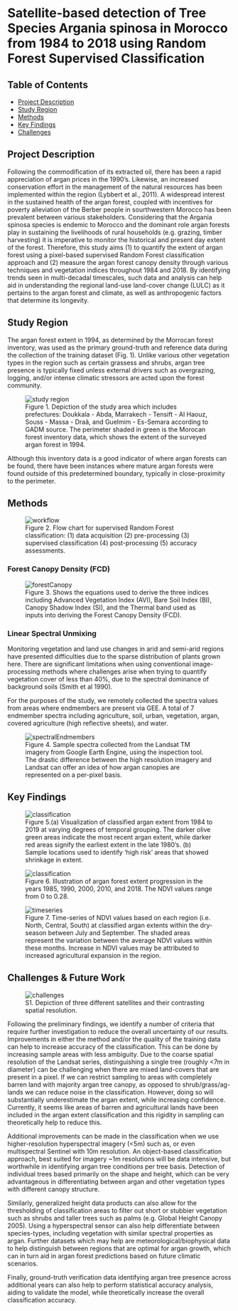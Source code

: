 # Satellite-based detection of Tree Species Argania spinosa in Morocco from 1984 to 2018 using Random Forest Supervised Classification

## Table of Contents  
- [Project Description](#project-Description)  
- [Study Region](#study-region) 
- [Methods](#methods)  
- [Key Findings](#key-findings) 
- [Challenges](#challenges-&-future-work)


## Project Description 
Following the commodification of its extracted oil, there has been a rapid appreciation of argan prices in the 1990’s. Likewise, an increased conservation effort in the management of the natural resources has been implemented within the region (Lybbert et al., 2011). A widespread interest in the
sustained health of the argan forest, coupled with incentives for poverty alleviation of the Berber people in sourthwestern Morocco has been prevalent between various stakeholders. Considering that the Argania spinosa species is endemic to Morocco and the dominant role argan forests play in sustaining the livelihoods of rural households (e.g. grazing, timber harvesting) it is imperative to monitor the historical and present day extent of the forest. Therefore, this study aims (1) to quantify the extent of argan forest using a pixel-based supervised Random Forest classification approach and (2) measure the argan forest canopy density through various techniques and vegetation indices throughout 1984 and 2018. By identifying trends seen in multi-decadal timescales, such data and analysis can help aid in understanding the regional land-use land-cover change (LULC) as it pertains to the argan forest and climate, as well as anthropogenic factors that determine its longevity.

## Study Region 
The argan forest extent in 1994, as determined by the
Morrocan forest inventory, was used as the primary ground-truth
and reference data during the collection of the training dataset
(Fig. 1). Unlike various other vegetation types in the region such as certain grassess and shrubs, argan tree presence is typically fixed unless external drivers such as overgrazing, logging, and/or intense climatic stressors are acted upon the forest community.

<figure class="image">
  <img src="./docs/assets/Figure1.png" alt="study region">
  <figcaption>Figure 1. Depiction of the study area which includes prefectures: Doukkala - Abda, Marrakech - Tensift - Al Haouz, Souss - Massa - Draâ, and Guelmim - Es-Semara according to GADM source. The perimeter shaded in green is the Morocan forest inventory data, which shows the extent of the surveyed argan forest in 1994.</figcaption>
</figure>

Although this inventory data is a good indicator of where argan
forests can be found, there have been instances where mature
argan forests were found outside of this predetermined boundary,
typically in close-proximity to the perimeter.


## Methods 

<figure class="image">
  <img src="./docs/assets/Figure2.png" alt="workflow">
  <figcaption>Figure 2. Flow chart for supervised Random Forest classification: (1) data acquisition (2) pre-processing (3) supervised classification (4) post-processing (5) accuracy assessments. </figcaption>
</figure>

### Forest Canopy Density (FCD)
<figure class="image">
  <img src="./docs/assets/Figure3.png" alt="forestCanopy">
  <figcaption>Figure 3. Shows the equations used to derive the three indices including Advanced Vegetation Index (AVI), Bare Soil Index (BI), Canopy Shadow Index (SI), and the Thermal band used as inputs into deriving the Forest Canopy Density (FCD). </figcaption>
</figure>

### Linear Spectral Unmixing

Monitoring vegetation and land use changes in arid and semi-arid regions have presented difficulties due to the sparse distribution of plants grown here. There are significant limitations when using conventional image-processing methods where challenges arise when trying to quantify vegetation cover of less than 40%, due to the spectral dominance of background soils (Smith et al 1990).

For the purposes of the study, we remotely collected the spectra values from areas where endmembers are present via GEE. A total of 7 endmember spectra including agriculture, soil, urban, vegetation, argan, covered agriculture (high reflective sheets), and water.

<figure class="image">
  <img src="./docs/assets/Figure4.png" alt="spectralEndmembers">
  <figcaption>Figure 4. Sample spectra collected from the Landsat TM imagery from Google Earth Engine, using the inspection tool. The drastic difference between the high resolution imagery and Landsat can offer an idea of how argan canopies are represented on a per-pixel basis. </figcaption>
</figure>

## Key Findings 

<figure class="image">
  <img src="./docs/assets/Figure5.png" alt="classification">
  <figcaption>Figure 5.(a) Visualization of classified argan extent from 1984 to 2019 at varying degrees of temporal grouping. The darker olive green areas indicate the most recent argan extent, while darker red areas signify the earliest extent in the late 1980’s. (b) Sample locations used to identify ‘high risk’ areas that showed shrinkage in extent. </figcaption>
</figure>

<figure class="image">
  <img src="./docs/assets/Figure6.png" alt="classification">
  <figcaption>Figure 6. Illustration of argan forest extent progression in the years 1985, 1990, 2000, 2010, and 2018. The NDVI values range from 0 to 0.28. </figcaption>
</figure>

<figure class="image">
  <img src="./docs/assets/Figure7.png" alt="timeseries">
  <figcaption>Figure 7. Time-series of NDVI values based on each region (i.e. North, Central, South) at classified argan extents within the dry-season between July and September. The shaded areas represent the variation between the average NDVI values within these months. Increase in NDVI values may be attributed to increased agricultural expansion in the region. </figcaption>
</figure>


## Challenges & Future Work

<figure class="image">
  <img src="./docs/assets/S1.png" alt="challenges">
  <figcaption>S1. Depiction of three different satellites and their contrasting spatial resolution. </figcaption>
</figure>

Following the preliminary findings, we identify a number of criteria that require further investigation to reduce the overall uncertainty of our results. Improvements in either the method and/or the quality of the training data can help to increase accuracy of the classification. This can be done by
increasing sample areas with less ambiguity. Due to the coarse spatial resolution of the Landsat series, distinguishing a single tree (roughly <7m in diameter) can be challenging when there are mixed land-covers that are present in a pixel. If we can restrict sampling to areas with completely barren land with majority argan tree canopy, as opposed to shrub/grass/ag-lands we can reduce noise in the classification. However, doing so will substantially underestimate the argan extent, while increasing confidence. Currently, it seems like areas of barren and agricultural lands have been included in the argan extent classification and this rigidity in sampling can theoretically help to reduce this.


Additional improvements can be made in the classification when we use higher-resolution hyperspectral imagery (<5m) such as, or even multispectral Sentinel with 10m resolution. An object-based classification approach, best suited for imagery ~1m resolutions will be data intensive, but worthwhile in identifying argan tree conditions per tree basis. Detection of individual trees
based primarily on the shape and height, which can be very advantageous in differentiating between argan and other vegetation types with different canopy structure. 

Similarly, generalized height data products can also allow for the thresholding of classification areas to filter out short or stubbier vegetation such as shrubs and taller trees such as palms (e.g. Global Height Canopy 2005). Using a hyperspectral sensor can also help differentiate between species-types, including vegetation with similar spectral properties as argan. Further datasets which may help are meteorological/biophysical data to help distinguish between regions that are optimal for argan growth, which can in turn aid in argan forest predictions based on future climatic scenarios. 

Finally, ground-truth verification data identifying argan tree presence across additional years can also help to perform statistical accuracy analysis, aiding to validate the model, while theoretically increase the overall classification accuracy.